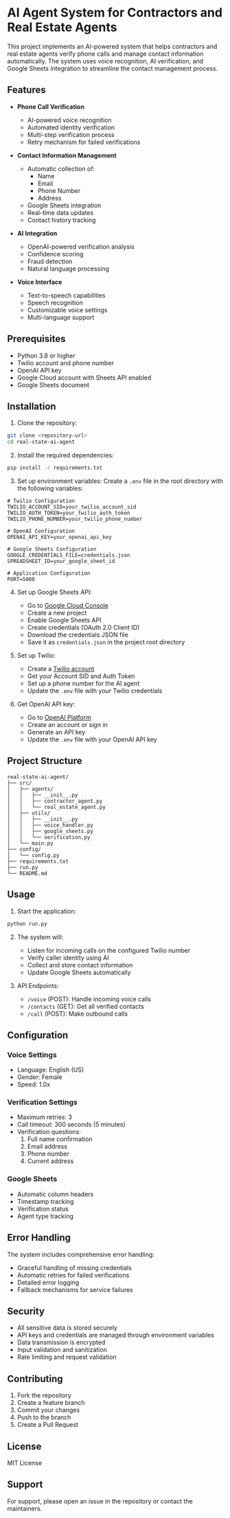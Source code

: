 # AI Agent System for Contractors and Real Estate Agents

This project implements an AI-powered system that helps contractors and real estate agents verify phone calls and manage contact information automatically. The system uses voice recognition, AI verification, and Google Sheets integration to streamline the contact management process.

## Features

- **Phone Call Verification**
  - AI-powered voice recognition
  - Automated identity verification
  - Multi-step verification process
  - Retry mechanism for failed verifications

- **Contact Information Management**
  - Automatic collection of:
    - Name
    - Email
    - Phone Number
    - Address
  - Google Sheets integration
  - Real-time data updates
  - Contact history tracking

- **AI Integration**
  - OpenAI-powered verification analysis
  - Confidence scoring
  - Fraud detection
  - Natural language processing

- **Voice Interface**
  - Text-to-speech capabilities
  - Speech recognition
  - Customizable voice settings
  - Multi-language support

## Prerequisites

- Python 3.8 or higher
- Twilio account and phone number
- OpenAI API key
- Google Cloud account with Sheets API enabled
- Google Sheets document

## Installation

1. Clone the repository:
```bash
git clone <repository-url>
cd real-state-ai-agent
```

2. Install the required dependencies:
```bash
pip install -r requirements.txt
```

3. Set up environment variables:
Create a `.env` file in the root directory with the following variables:
```
# Twilio Configuration
TWILIO_ACCOUNT_SID=your_twilio_account_sid
TWILIO_AUTH_TOKEN=your_twilio_auth_token
TWILIO_PHONE_NUMBER=your_twilio_phone_number

# OpenAI Configuration
OPENAI_API_KEY=your_openai_api_key

# Google Sheets Configuration
GOOGLE_CREDENTIALS_FILE=credentials.json
SPREADSHEET_ID=your_google_sheet_id

# Application Configuration
PORT=5000
```

4. Set up Google Sheets API:
   - Go to [Google Cloud Console](https://console.cloud.google.com)
   - Create a new project
   - Enable Google Sheets API
   - Create credentials (OAuth 2.0 Client ID)
   - Download the credentials JSON file
   - Save it as `credentials.json` in the project root directory

5. Set up Twilio:
   - Create a [Twilio account](https://www.twilio.com)
   - Get your Account SID and Auth Token
   - Set up a phone number for the AI agent
   - Update the `.env` file with your Twilio credentials

6. Get OpenAI API key:
   - Go to [OpenAI Platform](https://platform.openai.com)
   - Create an account or sign in
   - Generate an API key
   - Update the `.env` file with your OpenAI API key

## Project Structure

```
real-state-ai-agent/
├── src/
│   ├── agents/
│   │   ├── __init__.py
│   │   ├── contractor_agent.py
│   │   └── real_estate_agent.py
│   ├── utils/
│   │   ├── __init__.py
│   │   ├── voice_handler.py
│   │   ├── google_sheets.py
│   │   └── verification.py
│   └── main.py
├── config/
│   └── config.py
├── requirements.txt
├── run.py
└── README.md
```

## Usage

1. Start the application:
```bash
python run.py
```

2. The system will:
   - Listen for incoming calls on the configured Twilio number
   - Verify caller identity using AI
   - Collect and store contact information
   - Update Google Sheets automatically

3. API Endpoints:
   - `/voice` (POST): Handle incoming voice calls
   - `/contacts` (GET): Get all verified contacts
   - `/call` (POST): Make outbound calls

## Configuration

### Voice Settings
- Language: English (US)
- Gender: Female
- Speed: 1.0x

### Verification Settings
- Maximum retries: 3
- Call timeout: 300 seconds (5 minutes)
- Verification questions:
  1. Full name confirmation
  2. Email address
  3. Phone number
  4. Current address

### Google Sheets
- Automatic column headers
- Timestamp tracking
- Verification status
- Agent type tracking

## Error Handling

The system includes comprehensive error handling:
- Graceful handling of missing credentials
- Automatic retries for failed verifications
- Detailed error logging
- Fallback mechanisms for service failures

## Security

- All sensitive data is stored securely
- API keys and credentials are managed through environment variables
- Data transmission is encrypted
- Input validation and sanitization
- Rate limiting and request validation

## Contributing

1. Fork the repository
2. Create a feature branch
3. Commit your changes
4. Push to the branch
5. Create a Pull Request

## License

MIT License

## Support

For support, please open an issue in the repository or contact the maintainers. 